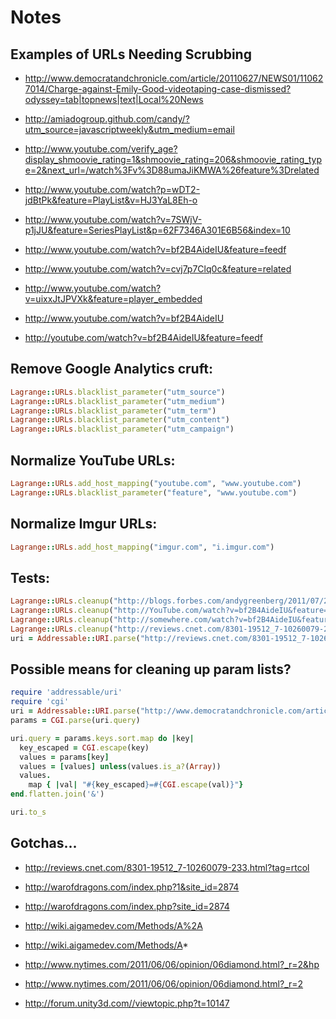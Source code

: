 # Notes

## Examples of URLs Needing Scrubbing

* http://www.democratandchronicle.com/article/20110627/NEWS01/110627014/Charge-against-Emily-Good-videotaping-case-dismissed?odyssey=tab|topnews|text|Local%20News

* http://amiadogroup.github.com/candy/?utm_source=javascriptweekly&utm_medium=email
* http://www.youtube.com/verify_age?display_shmoovie_rating=1&shmoovie_rating=206&shmoovie_rating_type=2&next_url=/watch%3Fv%3D88umaJiKMWA%26feature%3Drelated
* http://www.youtube.com/watch?p=wDT2-jdBtPk&feature=PlayList&v=HJ3YaL8Eh-o
* http://www.youtube.com/watch?v=7SWjV-p1jJU&feature=SeriesPlayList&p=62F7346A301E6B56&index=10
* http://www.youtube.com/watch?v=bf2B4AideIU&feature=feedf
* http://www.youtube.com/watch?v=cvj7p7Clq0c&feature=related
* http://www.youtube.com/watch?v=uixxJtJPVXk&feature=player_embedded
* http://www.youtube.com/watch?v=bf2B4AideIU
* http://youtube.com/watch?v=bf2B4AideIU&feature=feedf


## Remove Google Analytics cruft:

```ruby
Lagrange::URLs.blacklist_parameter("utm_source")
Lagrange::URLs.blacklist_parameter("utm_medium")
Lagrange::URLs.blacklist_parameter("utm_term")
Lagrange::URLs.blacklist_parameter("utm_content")
Lagrange::URLs.blacklist_parameter("utm_campaign")
```


## Normalize YouTube URLs:

```ruby
Lagrange::URLs.add_host_mapping("youtube.com", "www.youtube.com")
Lagrange::URLs.blacklist_parameter("feature", "www.youtube.com")
```


## Normalize Imgur URLs:

```ruby
Lagrange::URLs.add_host_mapping("imgur.com", "i.imgur.com")
```


## Tests:

```ruby
Lagrange::URLs.cleanup("http://blogs.forbes.com/andygreenberg/2011/07/29/undeterred-by-arrests-anonymous-spills-data-from-fbi-contractor-mantech/")
Lagrange::URLs.cleanup("http://YouTube.com/watch?v=bf2B4AideIU&feature=feedf&feature=feedf&utm_source=dhjksdh").to_s
Lagrange::URLs.cleanup("http://somewhere.com/watch?v=bf2B4AideIU&feature=feedf&feature=feedf&utm_source=dhjksdh").to_s
Lagrange::URLs.cleanup("http://reviews.cnet.com/8301-19512_7-10260079-233.html?tag=rtcol;inTheNewsNow").to_s
uri = Addressable::URI.parse("http://reviews.cnet.com/8301-19512_7-10260079-233.html?tag=rtcol;inTheNewsNow")
```


## Possible means for cleaning up param lists?

```ruby
require 'addressable/uri'
require 'cgi'
uri = Addressable::URI.parse("http://www.democratandchronicle.com/article/?x=1&x=2&x=&y=")
params = CGI.parse(uri.query)

uri.query = params.keys.sort.map do |key|
  key_escaped = CGI.escape(key)
  values = params[key]
  values = [values] unless(values.is_a?(Array))
  values.
    map { |val| "#{key_escaped}=#{CGI.escape(val)}"}
end.flatten.join('&')

uri.to_s
```


## Gotchas...

* http://reviews.cnet.com/8301-19512_7-10260079-233.html?tag=rtcol

* http://warofdragons.com/index.php?1&site_id=2874
* http://warofdragons.com/index.php?site_id=2874


* http://wiki.aigamedev.com/Methods/A%2A
* http://wiki.aigamedev.com/Methods/A*

* http://www.nytimes.com/2011/06/06/opinion/06diamond.html?_r=2&hp
* http://www.nytimes.com/2011/06/06/opinion/06diamond.html?_r=2

* http://forum.unity3d.com//viewtopic.php?t=10147
